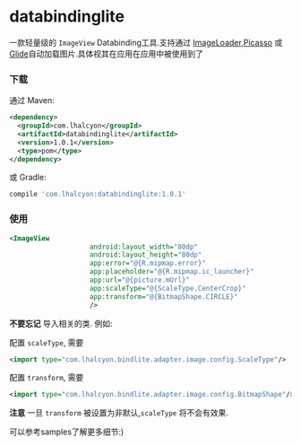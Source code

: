 # databindinglite


一款轻量级的 `ImageView` Databinding工具.支持通过 [ImageLoader](https://github.com/nostra13/Android-Universal-Image-Loader),[Picasso](https://github.com/square/picasso) 或 [Glide](https://github.com/bumptech/glide)自动加载图片.具体视其在应用在应用中被使用到了



### 下载

通过 Maven:

```xml
<dependency>
  <groupId>com.lhalcyon</groupId>
  <artifactId>databindinglite</artifactId>
  <version>1.0.1</version>
  <type>pom</type>
</dependency>
```

或 Gradle:

```groovy
compile 'com.lhalcyon:databindinglite:1.0.1'
```



### 使用

```xml
<ImageView
                    android:layout_width="80dp"
                    android:layout_height="80dp"
                    app:error="@{R.mipmap.error}"
                    app:placeholder="@{R.mipmap.ic_launcher}"
                    app:url="@{picture.mUrl}"
                    app:scaleType="@{ScaleType.CenterCrop}"
                    app:transform="@{BitmapShape.CIRCLE}"
                    />
```

__不要忘记__ 导入相关的类.  例如:

配置 `scaleType`, 需要

```xml
<import type="com.lhalcyon.bindlite.adapter.image.config.ScaleType"/>
```

配置 `transform`, 需要

```xml
<import type="com.lhalcyon.bindlite.adapter.image.config.BitmapShape"/>
```

__注意__ 一旦 `transform` 被设置为非默认,`scaleType` 将不会有效果. 



可以参考samples了解更多细节:)
